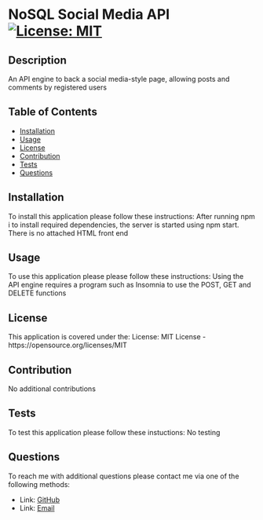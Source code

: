 # NoSQL Social Media API [![License: MIT](https://img.shields.io/badge/License-MIT-yellow.svg)](https://opensource.org/licenses/MIT)

## Description 
<p>An API engine to back a social media-style page, allowing posts and comments by registered users<p>
    
## Table of Contents 
- [Installation](#Installation)
- [Usage](#Usage)
- [License](#License)
- [Contribution](#Contribution)
- [Tests](#Tests)
- [Questions](#Questions)

## Installation 
<p>To install this application please follow these instructions: After running npm i to install required dependencies, the server is started using npm start.  There is no attached HTML front end<p> 

## Usage 
<p>To use this application please please follow these instructions: Using the API engine requires a program such as Insomnia to use the POST, GET and DELETE functions</p>

## License 
<p> This application is covered under the: License: MIT License - https://opensource.org/licenses/MIT
</p> 

## Contribution 
<p> No additional contributions</p>

## Tests 
<p> To test this application please follow these instuctions: No testing </p>

## Questions 
<p> To reach me with additional questions please contact me via one of the following methods: </p>

- Link: [GitHub](https://github.com/emhat1)
- Link: [Email](mailto:erin@hatherell.au) 
